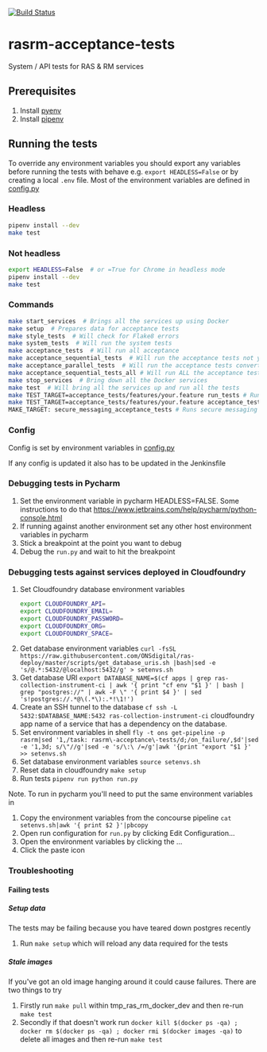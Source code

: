 [![Build Status](https://travis-ci.org/ONSdigital/rasrm-acceptance-tests.svg?branch=master)](https://travis-ci.org/ONSdigital/rasrm-acceptance-tests)

# rasrm-acceptance-tests
System / API tests for RAS & RM services

## Prerequisites
1. Install [pyenv](https://github.com/pyenv/pyenv)
1. Install [pipenv](https://github.com/pypa/pipenv)


## Running the tests

To override any environment variables you should export any variables before running the tests with behave e.g. `export HEADLESS=False` or by creating a local `.env` file. Most of the environment variables are defined in [config.py](config.py)

### Headless
```bash
pipenv install --dev
make test
```

### Not headless
```bash
export HEADLESS=False  # or =True for Chrome in headless mode
pipenv install --dev
make test
```


### Commands
```bash
make start_services  # Brings all the services up using Docker
make setup  # Prepares data for acceptance tests
make style_tests  # Will check for Flake8 errors
make system_tests  # Will run the system tests
make acceptance_tests  # Will run all acceptance
make acceptance_sequential_tests  # Will run the acceptance tests not yet converted to run in parallel
make acceptance_parallel_tests  # Will run the acceptance tests converted to run in parallel
make acceptance_sequential_tests_all # Will run ALL the acceptance tests, sequentially, in case of race condition or load/contention failures with parallel tests
make stop_services  # Bring down all the Docker services
make test  # Will bring all the services up and run all the tests
make TEST_TARGET=acceptance_tests/features/your.feature run_tests # Runs a single feature file WITHOUT 'make setup' first
make TEST_TARGET=acceptance_tests/features/your.feature acceptance_tests # Runs a single feature file WITH 'make setup' first
MAKE_TARGET: secure_messaging_acceptance_tests # Runs secure messaging tests
```


### Config
Config is set by environment variables in [config.py](config.py)

If any config is updated it also has to be updated in the Jenkinsfile


### Debugging tests in Pycharm
1. Set the environment variable in pycharm HEADLESS=FALSE. Some instructions to do that https://www.jetbrains.com/help/pycharm/python-console.html
1. If running against another environment set any other host environment variables in pycharm
1. Stick a breakpoint at the point you want to debug
1. Debug the `run.py` and wait to hit the breakpoint

### Debugging tests against services deployed in Cloudfoundry
1. Set Cloudfoundry database environment variables
    ```bash
    export CLOUDFOUNDRY_API=
    export CLOUDFOUNDRY_EMAIL=
    export CLOUDFOUNDRY_PASSWORD=
    export CLOUDFOUNDRY_ORG=
    export CLOUDFOUNDRY_SPACE=
    ```
1. Get database environment variables `curl -fsSL  https://raw.githubusercontent.com/ONSdigital/ras-deploy/master/scripts/get_database_uris.sh |bash|sed -e 's/@.*:5432/@localhost:5432/g' > setenvs.sh`
1. Get database URI `export DATABASE_NAME=$(cf apps | grep ras-collection-instrument-ci | awk '{ print "cf env "$1 }' | bash | grep "postgres://" | awk -F \" '{ print $4 }' | sed 's!postgres://.*@\(.*\):.*!\1!')`
1. Create an SSH tunnel to the database `cf ssh -L 5432:$DATABASE_NAME:5432 ras-collection-instrument-ci`
cloudfoundry app name of a service that has a dependency on the database.
1. Set environment variables in shell `fly -t ons get-pipeline -p rasrm|sed '1,/task: rasrm\-acceptance\-tests/d;/on_failure/,$d'|sed -e '1,3d; s/\"//g'|sed -e 's/\:\ /=/g'|awk '{print "export "$1 }' >> setenvs.sh`
1. Set database environment variables `source setenvs.sh`
1. Reset data in cloudfoundry `make setup`
1. Run tests `pipenv run python run.py`

Note. To run in pycharm you'll need to put the same environment variables in
1. Copy the environment variables from the concourse pipeline `cat setenvs.sh|awk '{ print $2 }'|pbcopy`
1. Open run configuration for `run.py` by clicking Edit Configuration...
1. Open the environment variables by clicking the ...
1. Click the paste icon

### Troubleshooting
#### Failing tests
##### Setup data
The tests may be failing because you have teared down postgres recently
1. Run `make setup` which will reload any data required for the tests
##### Stale images
If you've got an old image hanging around it could cause failures. There are two things to try
1. Firstly run `make pull` within tmp_ras_rm_docker_dev and then re-run `make test`
2. Secondly if that doesn't work run `docker kill $(docker ps -qa) ; docker rm $(docker ps -qa) ; docker rmi $(docker images -qa)` to delete all images and then re-run `make test`

